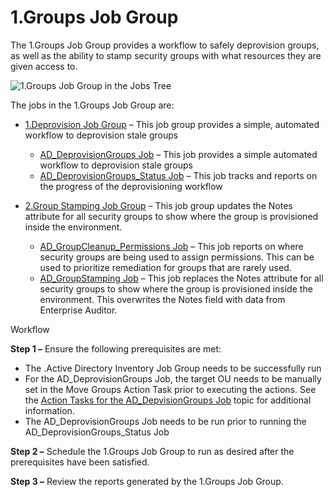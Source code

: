 # 1.Groups Job Group

The 1.Groups Job Group provides a workflow to safely deprovision groups, as well as the ability to
stamp security groups with what resources they are given access to.

![1.Groups Job Group in the Jobs Tree](/img/versioned_docs/accessanalyzer_11.6/accessanalyzer/solutions/activedirectory/cleanup/groups/groupsjobtree.webp)

The jobs in the 1.Groups Job Group are:

- [1.Deprovision Job Group](/docs/accessanalyzer/11.6/accessanalyzer/solutions/activedirectory/cleanup/groups/deprovision/overview.md)
  – This job group provides a simple, automated workflow to deprovision stale groups

    - [AD_DeprovisionGroups Job](/docs/accessanalyzer/11.6/accessanalyzer/solutions/activedirectory/cleanup/groups/deprovision/ad_deprovisiongroups.md)
      – This job provides a simple automated workflow to deprovision stale groups
    - [AD_DeprovisionGroups_Status Job](/docs/accessanalyzer/11.6/accessanalyzer/solutions/activedirectory/cleanup/groups/deprovision/ad_deprovisiongroups_status.md)
      – This job tracks and reports on the progress of the deprovisioning workflow

- [2.Group Stamping Job Group](/docs/accessanalyzer/11.6/accessanalyzer/solutions/activedirectory/cleanup/groups/stamping/overview.md)
  – This job group updates the Notes attribute for all security groups to show where the group is
  provisioned inside the environment.

    - [AD_GroupCleanup_Permissions Job](/docs/accessanalyzer/11.6/accessanalyzer/solutions/activedirectory/cleanup/groups/stamping/ad_groupcleanup_permissions.md)
      – This job reports on where security groups are being used to assign permissions. This can be
      used to prioritize remediation for groups that are rarely used.
    - [AD_GroupStamping Job](/docs/accessanalyzer/11.6/accessanalyzer/solutions/activedirectory/cleanup/groups/stamping/ad_groupstamping.md)
      – This job replaces the Notes attribute for all security groups to show where the group is
      provisioned inside the environment. This overwrites the Notes field with data from Enterprise
      Auditor.

Workflow

**Step 1 –** Ensure the following prerequisites are met:

- The .Active Directory Inventory Job Group needs to be successfully run
- For the AD_DeprovisionGroups Job, the target OU needs to be manually set in the Move Groups Action
  Task prior to executing the actions. See the
  [Action Tasks for the AD_DepvisionGroups Job](/docs/accessanalyzer/11.6/accessanalyzer/solutions/activedirectory/cleanup/groups/deprovision/ad_deprovisiongroups.md#action-tasks-for-the-ad_depvisiongroups-job)
  topic for additional information.
- The AD_DeprovisionGroups Job needs to be run prior to running the AD_DeprovisionGroups_Status Job

**Step 2 –** Schedule the 1.Groups Job Group to run as desired after the prerequisites have been
satisfied.

**Step 3 –** Review the reports generated by the 1.Groups Job Group.

